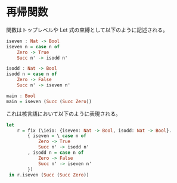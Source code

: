# 再帰関数

関数はトップレベルや Let 式の束縛として以下のように記述される。

```haskell
iseven : Nat -> Bool
iseven n = case n of
    Zero -> True
    Succ n' -> isodd n'

isodd : Nat -> Bool
isodd n = case n of
    Zero -> False
    Succ n' -> iseven n'

main : Bool
main = iseven (Succ (Succ Zero))
```

これは核言語において以下のように表現される。

```haskell
let
    r = fix (\ieio: {iseven: Nat -> Bool, isodd: Nat -> Bool}.
        { iseven = \ case n of
            Zero -> True
            Succ n' -> isodd n'
        , isodd n = case n of
            Zero -> False
            Succ n' -> iseven n'
        })
 in r.iseven (Succ (Succ Zero))
```
